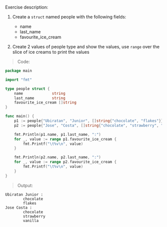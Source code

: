 Exercise description:

1. Create a `struct` named people with the following fields:
    - name
    - last_name
    - favourite_ice_cream

1. Create 2 values of people type and show the values, use `range` over the slice of ice creams to print the values

> Code:
```go
package main

import "fmt"

type people struct {
	name             string
	last_name        string
	favourite_ice_cream []string
}

func main() {
	p1 := people{"Ubiratan", "Junior", []string{"chocolate", "flakes"}}
	p2 := people{"Jose", "Costa", []string{"chocolate", "strawberry", "vanilla"}}

	fmt.Println(p1.name, p1.last_name, ":")
	for _, value := range p1.favourite_ice_cream {
		fmt.Printf("\t%v\n", value)
	}

	fmt.Println(p2.name, p2.last_name, ":")
	for _, value := range p2.favourite_ice_cream {
		fmt.Printf("\t%v\n", value)
	}
}
```

> Output:
```console
Ubiratan Junior :
        chocolate
        flakes
Jose Costa :
        chocolate
        strawberry
        vanilla
```